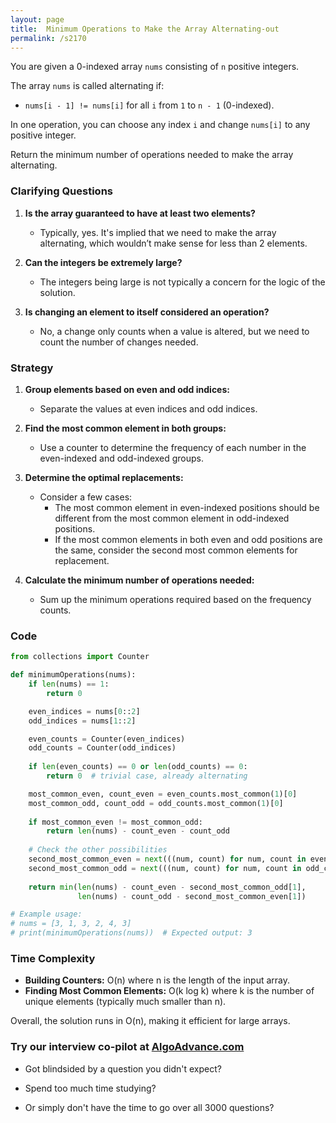 ```yaml
---
layout: page
title:  Minimum Operations to Make the Array Alternating-out
permalink: /s2170
---
```


You are given a 0-indexed array `nums` consisting of `n` positive integers.

The array `nums` is called alternating if:

- `nums[i - 1] != nums[i]` for all `i` from `1` to `n - 1` (0-indexed).

In one operation, you can choose any index `i` and change `nums[i]` to any positive integer.

Return the minimum number of operations needed to make the array alternating.

### Clarifying Questions

1. **Is the array guaranteed to have at least two elements?**
   - Typically, yes. It's implied that we need to make the array alternating, which wouldn’t make sense for less than 2 elements.
   
2. **Can the integers be extremely large?**
   - The integers being large is not typically a concern for the logic of the solution.

3. **Is changing an element to itself considered an operation?**
   - No, a change only counts when a value is altered, but we need to count the number of changes needed.

### Strategy

1. **Group elements based on even and odd indices:**
    - Separate the values at even indices and odd indices.
  
2. **Find the most common element in both groups:**
    - Use a counter to determine the frequency of each number in the even-indexed and odd-indexed groups.

3. **Determine the optimal replacements:**
    - Consider a few cases:
      - The most common element in even-indexed positions should be different from the most common element in odd-indexed positions.
      - If the most common elements in both even and odd positions are the same, consider the second most common elements for replacement.

4. **Calculate the minimum number of operations needed:**
    - Sum up the minimum operations required based on the frequency counts.

### Code

```python
from collections import Counter

def minimumOperations(nums):
    if len(nums) == 1:
        return 0

    even_indices = nums[0::2]
    odd_indices = nums[1::2]

    even_counts = Counter(even_indices)
    odd_counts = Counter(odd_indices)
    
    if len(even_counts) == 0 or len(odd_counts) == 0:
        return 0  # trivial case, already alternating

    most_common_even, count_even = even_counts.most_common(1)[0]
    most_common_odd, count_odd = odd_counts.most_common(1)[0]
    
    if most_common_even != most_common_odd:
        return len(nums) - count_even - count_odd
    
    # Check the other possibilities
    second_most_common_even = next(((num, count) for num, count in even_counts.most_common() if num != most_common_even), (None, 0))
    second_most_common_odd = next(((num, count) for num, count in odd_counts.most_common() if num != most_common_odd), (None, 0))
    
    return min(len(nums) - count_even - second_most_common_odd[1], 
               len(nums) - count_odd - second_most_common_even[1])

# Example usage:
# nums = [3, 1, 3, 2, 4, 3]
# print(minimumOperations(nums))  # Expected output: 3
```

### Time Complexity

- **Building Counters:** O(n) where n is the length of the input array.
- **Finding Most Common Elements:** O(k log k) where k is the number of unique elements (typically much smaller than n).

Overall, the solution runs in O(n), making it efficient for large arrays.


### Try our interview co-pilot at [AlgoAdvance.com](https://algoAdvance.com)

- Got blindsided by a question you didn't expect?

- Spend too much time studying?

- Or simply don't have the time to go over all 3000 questions?

